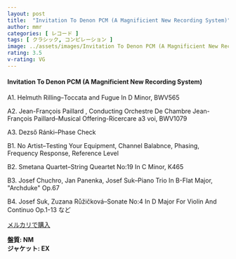 ```yaml
---
layout: post
title:  "Invitation To Denon PCM (A Magnificient New Recording System)"
author: mmr
categories: [ レコード ]
tags: [ クラシック, コンピレーション ]
image: ../assets/images/Invitation To Denon PCM (A Magnificient New Recording System).jpg
rating: 3.5
v-rating: VG
---
```


#### Invitation To Denon PCM (A Magnificient New Recording System)

A1. Helmuth Rilling–Toccata and Fugue In D Minor, BWV565

A2. Jean-François Paillard , Conducting Orchestre De Chambre Jean-François Paillard–Musical Offering-Ricercare a3 voi, BWV1079

A3. Dezső Ránki–Phase Check

B1. No Artist–Testing Your Equipment, Channel Balabnce, Phasing, Frequency Response, Reference Level

B2. Smetana Quartet–String Queartet No:19 In C Minor, K465

B3. Josef Chuchro, Jan Panenka, Josef Suk–Piano Trio In B-Flat Major, "Archduke" Op.67

B4. Josef Suk, Zuzana Růžičková–Sonate No:4 In D Major For Violin And Continuo Op.1-13 など

[メルカリで購入](https://jp.mercari.com/item/m60328897430)

<div class="mt-4 mb-4 d-flex align-items-center">
<strong class="mr-1">盤質: NM</strong>
</div>
<div class="mt-4 mb-4 d-flex align-items-center">
<strong class="mr-1">ジャケット: EX</strong>
</div>
